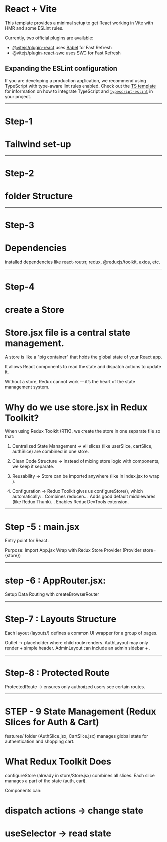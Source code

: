 # React + Vite

This template provides a minimal setup to get React working in Vite with HMR and some ESLint rules.

Currently, two official plugins are available:

- [@vitejs/plugin-react](https://github.com/vitejs/vite-plugin-react/blob/main/packages/plugin-react) uses [Babel](https://babeljs.io/) for Fast Refresh
- [@vitejs/plugin-react-swc](https://github.com/vitejs/vite-plugin-react/blob/main/packages/plugin-react-swc) uses [SWC](https://swc.rs/) for Fast Refresh

## Expanding the ESLint configuration

If you are developing a production application, we recommend using TypeScript with type-aware lint rules enabled. Check out the [TS template](https://github.com/vitejs/vite/tree/main/packages/create-vite/template-react-ts) for information on how to integrate TypeScript and [`typescript-eslint`](https://typescript-eslint.io) in your project.


--------------------------------------------------------------------------------------------------------
# Step-1
# Tailwind set-up


--------------------------------------------------------------------------------------------------------

# Step-2
# folder Structure


--------------------------------------------------------------------------------------------------------

# Step-3
# Dependencies
installed dependencies like react-router, redux, @reduxjs/toolkit, axios, etc.

--------------------------------------------------------------------------------------------------------

# Step-4

# create a Store
# Store.jsx file is a central state management.
A store is like a "big container" that holds the global state of your React app.

It allows React components to read the state and dispatch actions to update it.

Without a store, Redux cannot work — it’s the heart of the state management system.

# Why do we use store.jsx in Redux Toolkit?
When using Redux Toolkit (RTK), we create the store in one separate file so that:

1. Centralized State Management → All slices (like userSlice, cartSlice, authSlice) are combined in one store.

2. Clean Code Structure → Instead of mixing store logic with components, we keep it separate.

3. Reusability → Store can be imported anywhere (like in index.jsx to wrap <Provider>).

4. Configuration → Redux Toolkit gives us configureStore(), which automatically:
    . Combines reducers.
    . Adds good default middlewares (like Redux Thunk).
    . Enables Redux DevTools extension.

--------------------------------------------------------------------------------------------------------

# Step -5 : main.jsx

Entry point for React.

Purpose:
Import App.jsx
Wrap with Redux Store Provider (Provider store={store})

--------------------------------------------------------------------------------------------------------

# step -6 : AppRouter.jsx:
Setup Data Routing with createBrowserRouter

--------------------------------------------------------------------------------------------------------

# Step-7 : Layouts Structure
Each layout (layouts/) defines a common UI wrapper for a group of pages.

Outlet → placeholder where child route renders.
AuthLayout may only render <Outlet /> + simple header.
AdminLayout can include an admin sidebar + <Outlet />.

--------------------------------------------------------------------------------------------------------

# Step-8 : Protected Route 
ProtectedRoute → ensures only authorized users see certain routes.

--------------------------------------------------------------------------------------------------------

# STEP - 9 State Management (Redux Slices for Auth & Cart)

features/ folder (AuthSlice.jsx, CartSlice.jsx) manages global state for authentication and shopping cart.

# What Redux Toolkit Does

configureStore (already in store/Store.jsx) combines all slices.
Each slice manages a part of the state (auth, cart).

Components can:
# dispatch actions → change state
# useSelector → read state